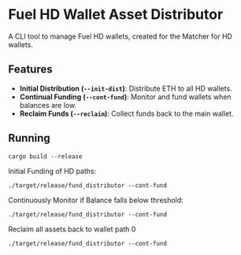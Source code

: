 # Fuel HD Wallet Asset Distributor


A CLI tool to manage Fuel HD wallets, created for the Matcher for HD wallets.

## Features

- **Initial Distribution (`--init-dist`)**: Distribute ETH to all HD wallets.
- **Continual Funding (`--cont-fund`)**: Monitor and fund wallets when balances are low.
- **Reclaim Funds (`--reclaim`)**: Collect funds back to the main wallet.


## Running 
```
cargo build --release
```

Initial Funding of HD paths:
```
./target/release/fund_distributor --cont-fund
```

Continuously Monitor if Balance falls below threshold:
```
./target/release/fund_distributor --cont-fund
```

Reclaim all assets back to wallet path 0
```
./target/release/fund_distributor --cont-fund
```